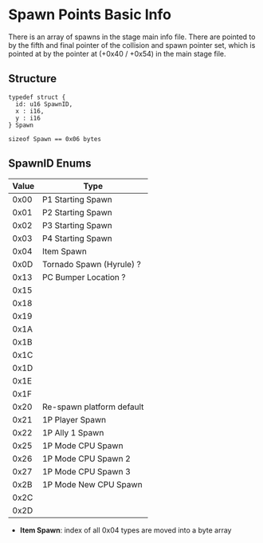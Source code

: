 # Spawn Points Basic Info
There is an array of spawns in the stage main info file. There are pointed to by the
fifth and final pointer of the collision and spawn pointer set, which is pointed at by the 
pointer at (+0x40 / +0x54) in the main stage file.

## Structure
```
typedef struct {
  id: u16 SpawnID,
  x : i16,
  y : i16
} Spawn

sizeof Spawn == 0x06 bytes
```

## SpawnID Enums
| Value | Type  |
|-------|-------|
| 0x00  | P1 Starting Spawn |
| 0x01  | P2 Starting Spawn |
| 0x02  | P3 Starting Spawn |
| 0x03  | P4 Starting Spawn |
| 0x04  | Item Spawn |
| 0x0D  | Tornado Spawn (Hyrule) ?|
| 0x13  | PC Bumper Location ?|
| 0x15  |
| 0x18  |
| 0x19  |
| 0x1A  |
| 0x1B  |
| 0x1C  |
| 0x1D  |
| 0x1E  |
| 0x1F  |
| 0x20  | Re-spawn platform default |
| 0x21  | 1P Player Spawn |
| 0x22  | 1P Ally 1 Spawn |
| 0x25  | 1P Mode CPU Spawn |
| 0x26  | 1P Mode CPU Spawn 2 |
| 0x27  | 1P Mode CPU Spawn 3 |
| 0x2B  | 1P Mode New CPU Spawn |
| 0x2C  |
| 0x2D  |

* **Item Spawn**: index of all 0x04 types are moved into a byte array
